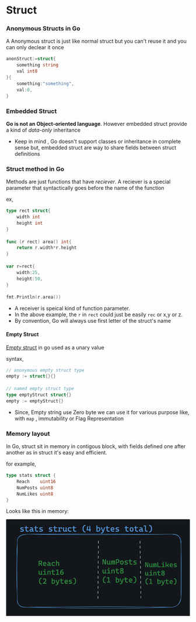 # Struct

### Anonymous Structs in Go

A Anonymous struct is just like normal struct but you can't reuse it and you can only declear it once

```go
anonStruct:=struct{
    something string 
    val int8
}{
    something:"something",
    val:0,
}
```

### Embedded Struct

**Go is not an Object-oriented language**. However embedded struct provide a kind of *data-only* inheritance 

- Keep in mind ,  Go doesn't support classes or inheritance in complete sense but, embedded struct are way to share fields between struct definitions   

### Struct method in Go

Methods are just functions that have *reciever*. A reciever is a special parameter that syntactically goes before the name of the function

ex,

```go
type rect struct{
    width int
    height int
}

func (r rect) area() int{
    return r.width*r.height
}

var r=rect{
    width:25,
    height:50,
}

fmt.Println(r.area())
```

- A receiver is speical kind of function parameter.
- In the above example, the `r` in `rect` could just be easily `rec` or x,y or z.
- By convention, Go will always use first letter of the struct's name

#### Empty Struct

[Empty struct](https://dave.cheney.net/2014/03/25/the-empty-struct) in go used as a unary value

syntax,
```go
// anonymous empty struct type
empty := struct{}{}

// named empty struct type
type emptyStruct struct{}
empty := emptyStruct{}
```

- Since, Empty string use Zero byte we can use it for various purpose like, with `map` , immutability or Flag Representation

### Memory layout

In Go, struct sit in  memory in contigous block, with fields defined one after another as in struct it's easy and efficient.

for example,

```go
type stats struct {
	Reach    uint16
	NumPosts uint8
	NumLikes uint8
}
```
Looks like this in memory:

![alt text](image.png)

